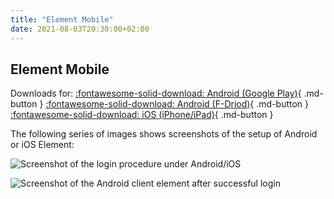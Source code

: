 ```yaml
---
title: "Element Mobile"
date: 2021-08-03T20:30:00+02:00
---
```


## Element Mobile

Downloads for: [:fontawesome-solid-download: Android (Google Play)](https://play.google.com/store/apps/details?id=im.vector.app){ .md-button } [:fontawesome-solid-download: Android (F-Driod)](https://f-droid.org/packages/im.vector.app/){ .md-button } [:fontawesome-solid-download: iOS (iPhone/iPad)](https://apps.apple.com/app/vector/id1083446067){ .md-button }

The following series of images shows screenshots of the setup of Android or iOS Element:

![Screenshot of the login procedure under Android/iOS](/images/15_Android1_en.png "Screenshot of the login procedure under Android/iOS")

![Screenshot of the Android client element after successful login](/images/15_Android2_en.png "Screenshot of the Android client element after successful login")
